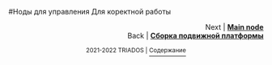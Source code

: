 #Ноды для управления
Для коректной работы 


<p align="right">Next | <b><a href="main_node.md">Main node</a></b>
<br/>
Back | <b><a href="platform.md">Сборка подвижной платформы</a></b></p>

<p align="right">
<p align="center"><sup>2021-2022 TRIADOS | </sup><a href="../README.md#содержание"><sup>Содержание</sup></a></p>
